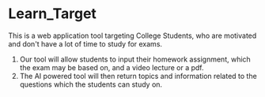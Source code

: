 # Learn_Target
This is a web application tool targeting College Students, who are motivated and don't have a lot of time to study for exams.
1. Our tool will allow students to input their homework assignment, which the exam may be based on, and a video lecture or a pdf.
2. The AI powered tool will then return topics and information related to the questions which the students can study on.
